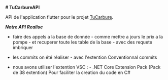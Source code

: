 **# TuCarbureAPI**

API de l'application flutter pour le projet [TuCarbure](https://github.com/BeNyEz17/TuCarbure).

***Notre API Realise***
- faire des appels a la base de donnée
          - comme mettre a jours le prix a la pompe
          - et recuperer toute les table de la base
          - avec des requete imbriquer

- les commits on été réaliser
        - avec l'extention Conventionnal commits
- nous avons utiliser l'extention VSC :
        - .NET Core Extension Pack (Pack de 38 extention)
            Pour faciliter la creation du code en C#

